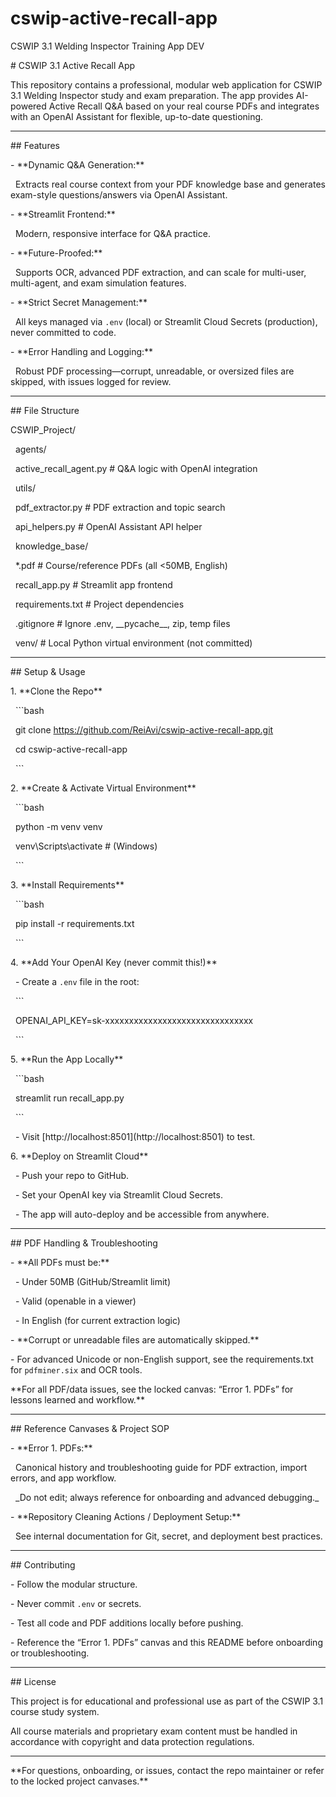 # cswip-active-recall-app

CSWIP 3.1 Welding Inspector Training App DEV



\# CSWIP 3.1 Active Recall App



This repository contains a professional, modular web application for CSWIP 3.1 Welding Inspector study and exam preparation. The app provides AI-powered Active Recall Q\&A based on your real course PDFs and integrates with an OpenAI Assistant for flexible, up-to-date questioning.



---



\## Features



\- \*\*Dynamic Q\&A Generation:\*\*  

&nbsp; Extracts real course context from your PDF knowledge base and generates exam-style questions/answers via OpenAI Assistant.

\- \*\*Streamlit Frontend:\*\*  

&nbsp; Modern, responsive interface for Q\&A practice.

\- \*\*Future-Proofed:\*\*  

&nbsp; Supports OCR, advanced PDF extraction, and can scale for multi-user, multi-agent, and exam simulation features.

\- \*\*Strict Secret Management:\*\*  

&nbsp; All keys managed via `.env` (local) or Streamlit Cloud Secrets (production), never committed to code.

\- \*\*Error Handling and Logging:\*\*  

&nbsp; Robust PDF processing—corrupt, unreadable, or oversized files are skipped, with issues logged for review.



---



\## File Structure



CSWIP\_Project/

&nbsp; agents/

&nbsp;   active\_recall\_agent.py           # Q\&A logic with OpenAI integration

&nbsp; utils/

&nbsp;   pdf\_extractor.py                 # PDF extraction and topic search

&nbsp;   api\_helpers.py                   # OpenAI Assistant API helper

&nbsp; knowledge\_base/

&nbsp;   \*.pdf                            # Course/reference PDFs (all <50MB, English)

&nbsp; recall\_app.py                      # Streamlit app frontend

&nbsp; requirements.txt                   # Project dependencies

&nbsp; .gitignore                         # Ignore .env, \_\_pycache\_\_, zip, temp files

&nbsp; venv/                              # Local Python virtual environment (not committed)





---



\## Setup \& Usage



1\. \*\*Clone the Repo\*\*

&nbsp;   ```bash

&nbsp;   git clone https://github.com/ReiAvi/cswip-active-recall-app.git

&nbsp;   cd cswip-active-recall-app

&nbsp;   ```



2\. \*\*Create \& Activate Virtual Environment\*\*

&nbsp;   ```bash

&nbsp;   python -m venv venv

&nbsp;   venv\\Scripts\\activate  # (Windows)

&nbsp;   ```



3\. \*\*Install Requirements\*\*

&nbsp;   ```bash

&nbsp;   pip install -r requirements.txt

&nbsp;   ```



4\. \*\*Add Your OpenAI Key (never commit this!)\*\*

&nbsp;   - Create a `.env` file in the root:

&nbsp;       ```

&nbsp;       OPENAI\_API\_KEY=sk-xxxxxxxxxxxxxxxxxxxxxxxxxxxxxxx

&nbsp;       ```



5\. \*\*Run the App Locally\*\*

&nbsp;   ```bash

&nbsp;   streamlit run recall\_app.py

&nbsp;   ```

&nbsp;   - Visit \[http://localhost:8501](http://localhost:8501) to test.



6\. \*\*Deploy on Streamlit Cloud\*\*

&nbsp;   - Push your repo to GitHub.

&nbsp;   - Set your OpenAI key via Streamlit Cloud Secrets.

&nbsp;   - The app will auto-deploy and be accessible from anywhere.



---



\## PDF Handling \& Troubleshooting



\- \*\*All PDFs must be:\*\*

&nbsp;   - Under 50MB (GitHub/Streamlit limit)

&nbsp;   - Valid (openable in a viewer)

&nbsp;   - In English (for current extraction logic)

\- \*\*Corrupt or unreadable files are automatically skipped.\*\*

\- For advanced Unicode or non-English support, see the requirements.txt for `pdfminer.six` and OCR tools.



\*\*For all PDF/data issues, see the locked canvas: “Error 1. PDFs” for lessons learned and workflow.\*\*



---



\## Reference Canvases \& Project SOP



\- \*\*Error 1. PDFs:\*\*  

&nbsp; Canonical history and troubleshooting guide for PDF extraction, import errors, and app workflow.  

&nbsp; \_Do not edit; always reference for onboarding and advanced debugging.\_

\- \*\*Repository Cleaning Actions / Deployment Setup:\*\*  

&nbsp; See internal documentation for Git, secret, and deployment best practices.



---



\## Contributing



\- Follow the modular structure.

\- Never commit `.env` or secrets.

\- Test all code and PDF additions locally before pushing.

\- Reference the “Error 1. PDFs” canvas and this README before onboarding or troubleshooting.



---



\## License



This project is for educational and professional use as part of the CSWIP 3.1 course study system.  

All course materials and proprietary exam content must be handled in accordance with copyright and data protection regulations.



---



\*\*For questions, onboarding, or issues, contact the repo maintainer or refer to the locked project canvases.\*\*



